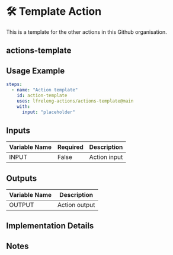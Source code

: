 <!--
# SPDX-License-Identifier: Apache-2.0
# SPDX-FileCopyrightText: 2025 The Linux Foundation
-->

# 🛠️ Template Action

This is a template for the other actions in this Github organisation.

## actions-template

## Usage Example

<!-- markdownlint-disable MD046 -->

```yaml
steps:
  - name: "Action template"
    id: action-template
    uses: lfreleng-actions/actions-template@main
    with:
      input: "placeholder"
```

<!-- markdownlint-enable MD046 -->

## Inputs

<!-- markdownlint-disable MD013 -->

| Variable Name | Required | Description  |
| ------------- | -------- | ------------ |
| INPUT         | False    | Action input |

<!-- markdownlint-enable MD013 -->

## Outputs

<!-- markdownlint-disable MD013 -->

| Variable Name | Description   |
| ------------- | ------------- |
| OUTPUT        | Action output |

<!-- markdownlint-enable MD013 -->

## Implementation Details

## Notes

